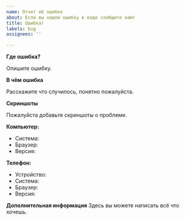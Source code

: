 ```yaml
---
name: Отчет об ошибке
about: Если вы нашли ошибку в коде сообщите нам!
title: Ошибка!
labels: bug
assignees: ''

---
```


**Где ошибка?**

Опишите ошибку.

**В чём ошибка**

Расскажите что случилось, понятно пожалуйста.

**Скриншоты**

Пожалуйста добавьте скриншоты о проблеме.

**Компьютер:**

 - Система: 
 - Браузер: 
 - Версия: 

**Телефон:**
 - Устройство:
 - Система: 
 - Браузер: 
 - Версия: 

**Дополнительная информация**
Здесь вы можете написать всё что хочешь.
